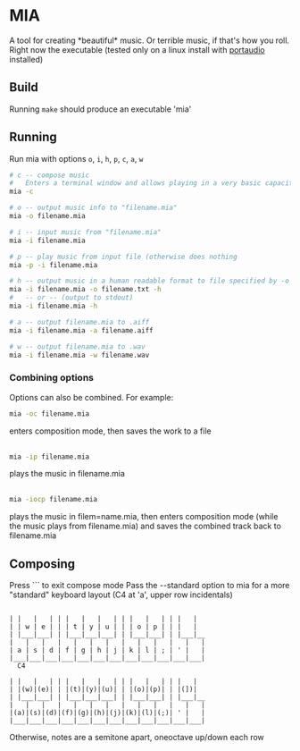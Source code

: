 # MIA

A tool for creating \*beautiful\* music. Or terrible music, if that's how you roll.<br>
Right now the executable (tested only on a linux install with [portaudio](http://www.portaudio.com/) installed)

## Build
Running `make` should produce an executable 'mia'

## Running
Run mia with options `o`, `i`, `h`, `p`, `c`, `a`, `w`
```bash
# c -- compose music
#   Enters a terminal window and allows playing in a very basic capacity on keyboard (extended to numpad)
mia -c

# o -- output music info to "filename.mia"
mia -o filename.mia

# i -- input music from "filename.mia"
mia -i filename.mia

# p -- play music from input file (otherwise does nothing
mia -p -i filename.mia

# h -- output music in a human readable format to file specified by -o (or stdout if no file is specified)
mia -i filename.mia -o filename.txt -h
#   -- or -- (output to stdout)
mia -i filename.mia -h

# a -- output filename.mia to .aiff
mia -i filename.mia -a filename.aiff

# w -- output filename.mia to .wav
mia -i filename.mia -w filename.wav
```
### Combining options
Options can also be combined. For example:
```bash
mia -oc filename.mia
```
enters composition mode, then saves the work to a file<br><br>
```bash
mia -ip filename.mia
```
plays the music in filename.mia<br><br>
```bash
mia -iocp filename.mia
```
plays the music in filem=name.mia, then enters composition mode (while the music plays from filename.mia) and saves the combined track back to filename.mia

## Composing
Press `\`` to exit compose mode
Pass the --standard option to mia for a more "standard" keyboard layout (C4 at 'a', upper row incidentals)
```

| |   |   | | |   |   |   | | |   |   | | |   |    
| | w | e | | | t | y | u | | | o | p | | |   |    
| |___|___| | |___|___|___| | |___|___| | |___|__
|   |   |   |   |   |   |   |   |   |   |   |   |
| a | s | d | f | g | h | j | k | l | ; | ' |   | 
|___|___|___|___|___|___|___|___|___|___|___|___|
  C4

| |   |   | | |   |   |   | | |   |   | | |   |  
| |(w)|(e)| | |(t)|(y)|(u)| | |(o)|(p)| | |(])|  
| |___|___| | |___|___|___| | |___|___| | |___|__
|   |   |   |   |   |   |   |   |   |   |   |   |
|(a)|(s)|(d)|(f)|(g)|(h)|(j)|(k)|(l)|(;)| ' |   |
|___|___|___|___|___|___|___|___|___|___|___|___|
```
Otherwise, notes are a semitone apart, oneoctave up/down each row

